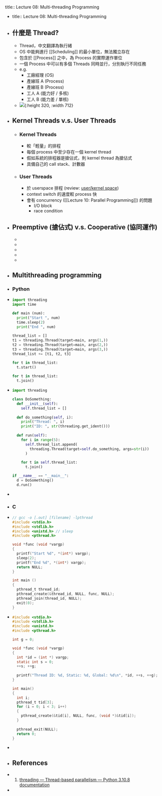 title:: Lecture 08: Multi-threading Programming

- title:: Lecture 08: Multi-threading Programming
- ## 什麼是 Thread?
	- Thread，中文翻譯為執行緒
	- OS 中能夠進行 [[Scheduling]] 的最小單位，無法獨立存在
	- 包含於 [[Process]] 之中，為 Process 的實際運作單位
	- 一個 Process 中可以有多個 Threads 同時並行，分別執行不同任務
	- e.g.
		- 工廠經理 (OS)
		- 產線班 A (Process)
		- 產線班 B (Process)
		- 工人 A (能力好 / 多核)
		- 工人 B (能力差 / 單核)
	- ![](https://upload.wikimedia.org/wikipedia/commons/thumb/2/25/Concepts-_Program_vs._Process_vs._Thread.jpg/400px-Concepts-_Program_vs._Process_vs._Thread.jpg){:height 320, :width 712}
- ## Kernel Threads v.s. User Threads
	- ### Kernel Threads
		- 較「輕量」的排程
		- 每個 process 中至少存在一個 kernel thread
		- 假如系統的排程器是搶佔式，則 kernel thread 為搶佔式
		- 具備自己的 call stack、計數器
	- ### User Threads
		- 於 userspace 排程 (review: [user/kernel space](logseq://graph/ht-lecture?block-id=632dc308-d8cc-483e-9535-90edc718fc9d))
		- context switch 的速度較 process 快
		- 會有 concurrency ([[Lecture 10: Parallel Programming]])  的問題
			- I/O block
			- race condition
- ## Preemptive (搶佔式) v.s. Cooperative (協同運作)
	-
	-
	-
	-
	-
- ## Multithreading programming
- ### Python
- ```Python
  import threading
  import time
  
  def main (num):
    print("Start ", num)
    time.sleep(2)
    print("End ", num)
    
  thread_list = []
  t1 = threading.Thread(target=main, args(1,))
  t2 = threading.Thread(target=main, args(2,))
  t3 = threading.Thread(target=main, args(3,))
  thread_list += [t1, t2, t3]
  
  for t in thread_list:
    t.start()
    
  for t in thread_list:
    t.join()
  ```
- ```Python
  import threading
  
  class DoSomething:
    def __init__(self):
      self.thread_list = []
      
    def do_something(self, i):
      print("Thread: ", i)
      print("ID: ", str(threading.get_ident()))
      
    def run(self):
      for i in range(5):
        self.thread_list.append(
          threading.Thread(target=self.do_something, args=str(i))
        )
        
      for t in self.thread_list:
        t.join()
  
  if __name__ == "__main__":
    d = DoSomething()
    d.run()
  
  ```
-
- ### C
- ```C
  // gcc -o [.out] [filename] -lpthread
  #include <stdio.h>
  #include <stdlib.h>
  #include <unistd.h> // sleep
  #include <pthread.h>
  
  void *func (void *vargp)
  {
    printf("Start %d", *(int*) vargp);
    sleep(2);
    printf("End %d", *(int*) vargp);
    return NULL;
  }
  
  int main ()
  {
    pthread_t thread_id;
    pthread_create(&thread_id, NULL, func, NULL);
    pthread_join(thread_id, NULL);
    exit(0);
  }
  ```
- ```C
  #include <stdio.h>
  #include <stdlib.h>
  #include <unistd.h>
  #include <pthread.h>
  
  int g = 0;
  
  void *func (void *vargp)
  {
    int *id = (int *) vargp;
    static int s = 0;
    ++s; ++g;
    
    printf("Thread ID: %d, Static: %d, Global: %d\n", *id, ++s, ++g);
  }
  
  int main()
  {
    int i;
    pthread_t tid[3];
    for (i = 0; i < 3; i++) 
    {
      pthread_create(&tid[i], NULL, func, (void *)&tid[i]);
    }
    
    pthread_exit(NULL);
    return 0;
  }
  ```
-
- ## References
- 1. [threading — Thread-based parallelism — Python 3.10.8 documentation](https://docs.python.org/3/library/threading.html)
-